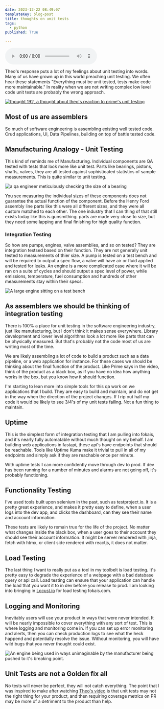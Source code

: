 ```yaml
---
date: 2023-12-22 08:49:07
templateKey: blog-post
title: thoughts on unit tests
tags:
  - python
published: True

---
```


<audio controls="controls">
  <source type="audio/mp3" src="https://dev-app.fokais.com/voice?url=https://waylonwalker.com/thoughts-on-unit-tests/"></source>
  <p>Your browser does not support the audio element.</p>
</audio>

Theo's response puts a lot of my feelings about unit testing into words.  Many
of us have grown up in this world preaching unit testing.  We often hear these
statements "Everything must be unit tested, tests make code more maintainable."
In reality when we are not writing complex low level code unit tests are
probably the wrong approach.

[![thought 192, a thought about theo's reaction to prime's unit testing](https://shots.wayl.one/shot/?url=https%3A%2F%2Fthoughts.waylonwalker.com%2Fpost-og%2F192&height=640&width=1280&scaled_width=1280&scaled_height=640&selectors=)](https://thoughts.waylonwalker.com/post/192)

## Most of us are assemblers

So much of software engineering is assembling existing well tested code. Crud
applications, UI, Data Pipelines, building on top of battle tested code.

## Manufacturing Analogy - Unit Testing

This kind of reminds me of Manufacturing.  Individual components are QA tested
with tests that look more like unit test.  Parts like bearings, pistons,
shafts, valves, they are all tested against sophisticated statistics of sample
measurements.  This is quite similar to unit testing.

![a qa engineer meticulously checking the size of a bearing](https://images.waylonwalker.com/gaugelab.png)

You see measuring the individual sizes of these components does not guarantee
the actual function of the component.  Before the Henry Ford assembly line
parts like this were all different sizes, and they were all custom matched to
each other. The one industry that I can thing of that still exists today like
this is gunsmithing.  parts are made very close to size, but they need some
lapping and final finishing for high quality function.

### Integration Testing

So how are pumps, engines, valve assemblies, and so on tested?  They are
integration testsed based on their function.  They are not generally unit
tested to measurements of thier size.  A pump is tested on a test bench and
will be required to output a spec flow, a valve will have air or fluid applied
and tested for leaks.  An engine is a more complicated case where it will be
ran on a suite of cycles and should output a spec level of power, while
emissions, temperature, fuel consumption and hundreds of other measurements
stay within their specs.

![A large engine sitting on a test bench](https://images.waylonwalker.com/engine-testing.png)

## As assemblers we should be thinking of integration testing

There is 100% a place for unit testing in the software engineering industry,
just like manufacturing, but I don't think it makes sense everywhere.  Library
development and lower level algorithms look a lot more like parts that can be
physically measured. But that's probably not the code most of us are writing
most of the time.

We are likely assembling a lot of code to build a product such as a data
pipeline, or a web application for instance.  For these cases we should be
thinking about the final function of the product.  Like Prime says in the
video, think of the product as a black box, as if you have no idea how anything
works in the box, but you know how it should function.

I'm starting to lean more into simple tools for this qa work on we applications
that I build.  They are easy to build and maintain, and do not get in the way
when the direction of the project changes.  If I rip out half my code it would
be likely to see 3/4's of my unit tests failing.  Not a fun thing to maintain.

## Uptime

This is the simplest form of integration testing that I am pulling into fokais,
and it's nearly fully automatable without much thought on my behalf.  I am
building web applications in fastapi, these api's have endpoints that should be
reachable.  Tools like Uptime Kuma make it trivial to pull in all of my
endpoints and simply ask if they are reachable once per minute.

With uptime tests I can more confidently move through dev to prod.  If dev has
been running for a number of minutes and alarms are not going off, it's probably
functioning.

## Functionality Testing

I've used tools built upon selenium in the past, such as testproject.io.  It is
a pretty great experience, and makes it pretty easy to define, when a user logs
into the dev app, and clicks the dashboard, can they see their name and account
information.

These tests are likely to remain true for the life of the project.  No matter
what changes inside the black box, when a user goes to their account they
should see their account information.  It might be server rendered with jinja,
fetch with htmx, or client side rendered with reactjs, it does not matter.

## Load Testing

The last thing I want to really put as a tool in my toolbelt is load testing.
It's pretty easy to degrade the experience of a webpage with a bad database
query or api call.  Load testing can ensure that your application can handle
the load that you want it to in dev before you release to prod.  I am looking
into bringing in [Locust.io](https://locust.io/) for load testing fokais.com.

## Logging and Monitoring

Inevitably users will use your product in ways that were never intended. It
will be nearly impossible to cover everything with any sort of test.  This is
where logging and monitoring come in.  If you can set up error monitoring and
alerts, then you can check production logs to see what the heck happend and
potentially resolve the issue.  Without monitoring, you will have wild bugs
that you never thought could exist.

![An engine being used in ways unimaginable by the manufacturer being pushed to it's breaking point.](https://images.waylonwalker.com/engine-failure.png)

## Unit Tests are not a Golden fix all

No tests will never be perfect, they will not catch everything.  The point that
I was inspired to make after watching
[Theo's video](https://www.youtube.com/watch?v=MbU-PKukdMw)
is that unit tests may not the right thing for your product, and then requiring
coverage metrics on PR may be more of a detriment to the product than help.
